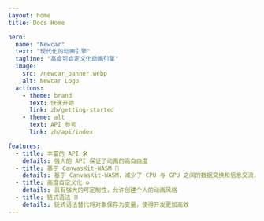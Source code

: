 ```yaml
---
layout: home
title: Docs Home

hero:
  name: "Newcar"
  text: "现代化的动画引擎"
  tagline: "高度可自定义化动画引擎"
  image:
    src: /newcar_banner.webp
    alt: Newcar Logo
  actions:
    - theme: brand
      text: 快速开始
      link: zh/getting-started
    - theme: alt
      text: API 参考
      link: zh/api/index

features:
  - title: 丰富的 API 🛠️
    details: 强大的 API 保证了动画的高自由度
  - title: 基于 CanvasKit-WASM 🧬
    details: 基于 CanvasKit-WASM，减少了 CPU 与 GPU 之间的数据交换和信息交流，使得程序运行更加高效
  - title: 高度自定义化 ⚙️
    details: 具有强大的可定制性，允许创建个人的动画风格
  - title: 链式语法 ⛓️
    details: 链式语法替代将对象保存为变量，使得开发更加高效
---
```

